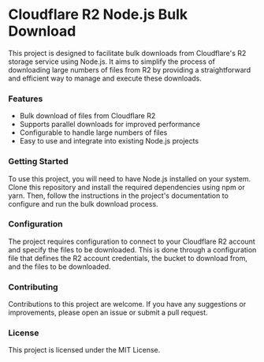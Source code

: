 # Cloudflare R2 Node.js Bulk Download

This project is designed to facilitate bulk downloads from Cloudflare's R2 storage service using Node.js. It aims to simplify the process of downloading large numbers of files from R2 by providing a straightforward and efficient way to manage and execute these downloads.

### Features

* Bulk download of files from Cloudflare R2
* Supports parallel downloads for improved performance
* Configurable to handle large numbers of files
* Easy to use and integrate into existing Node.js projects

### Getting Started

To use this project, you will need to have Node.js installed on your system. Clone this repository and install the required dependencies using npm or yarn. Then, follow the instructions in the project's documentation to configure and run the bulk download process.

### Configuration

The project requires configuration to connect to your Cloudflare R2 account and specify the files to be downloaded. This is done through a configuration file that defines the R2 account credentials, the bucket to download from, and the files to be downloaded.

### Contributing

Contributions to this project are welcome. If you have any suggestions or improvements, please open an issue or submit a pull request.

### License

This project is licensed under the MIT License.
